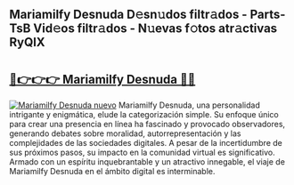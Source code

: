 ## Mariamilfy Desnuda D𝚎sn𝚞dos filtr𝚊dos - Parts-TsB Vid𝚎os filtr𝚊dos - N𝚞evas f𝚘tos atr𝚊ctivas RyQlX

# <h2><a href="http://mb1iet.tromn.icu/?c=Mariamilfy+Desnuda">🔗👉👉👉 Mariamilfy Desnuda 🔗🔗</a></h2>

[![Mariamilfy Desnuda nuevo](https://i.imgur.com/pEAQMta.gif)](http://mb1iet.tromn.icu/?c=Mariamilfy+Desnuda)
Mariamilfy Desnuda, una personalidad intrigante y enigmática, elude la categorización simple. Su enfoque único para crear una presencia en línea ha fascinado y provocado observadores, generando debates sobre moralidad, autorrepresentación y las complejidades de las sociedades digitales. A pesar de la incertidumbre de sus próximos pasos, su impacto en la comunidad virtual es significativo. Armado con un espíritu inquebrantable y un atractivo innegable, el viaje de Mariamilfy Desnuda en el ámbito digital es interminable.
